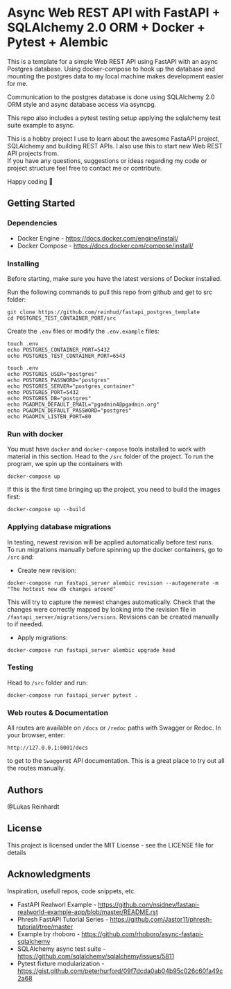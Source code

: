 # Async Web REST API with FastAPI + SQLAlchemy 2.0 ORM + Docker + Pytest + Alembic

This is a template for a simple Web REST API using FastAPI with an async Postgres database.
Using docker-compose to hook up the database and mounting the 
postgres data to my local machine makes development easier for me.

Communication to the postgres database is done using SQLAlchemy 2.0 ORM style and async
database access via asyncpg.

This repo also includes a pytest testing setup applying the sqlalchemy test suite example
to async.

This is a hobby project I use to learn about the awesome FastaAPI project, SQLAlchemy and building REST APIs.
I also use this to start new Web REST API projects from.  
If you have any questions, suggestions or ideas regarding my code or project structure
feel free to contact me or contribute.

Happy coding :rocket: 

## Getting Started

### Dependencies

* Docker Engine - https://docs.docker.com/engine/install/
* Docker Compose - https://docs.docker.com/compose/install/

### Installing

Before starting, make sure you have the latest versions of Docker installed.

Run the following commands to pull this repo from github and get to src folder:
```
git clone https://github.com/reinhud/fastapi_postgres_template
cd POSTGRES_TEST_CONTAINER_PORT/src
```
Create the ```.env``` files or modify the ```.env.example``` files:
```
touch .env
echo POSTGRES_CONTAINER_PORT=5432
echo POSTGRES_TEST_CONTAINER_PORT=6543
```
```
touch .env
echo POSTGRES_USER="postgres"
echo POSTGRES_PASSWORD="postgres"
echo POSTGRES_SERVER="postgres_container" 
echo POSTGRES_PORT=5432
echo POSTGRES_DB="postgres"
echo PGADMIN_DEFAULT_EMAIL="pgadmin4@pgadmin.org"
echo PGADMIN_DEFAULT_PASSWORD="postgres"
echo PGADMIN_LISTEN_PORT=80
```

### Run with docker

You must have ```docker``` and ```docker-compose``` tools installed to work with material in this section.
Head to the ```/src``` folder of the project.
To run the program, we spin up the containers with
```
docker-compose up
```
If this is the first time bringing up the project, you need to build the images first:
```
docker-compose up --build
```

### Applying database migrations
In testing, newest revision will be applied automatically before test runs.  
To run migrations manually before spinning up the docker containers, go to ```/src``` and:
* Create new revision:
```
docker-compose run fastapi_server alembic revision --autogenerate -m "The hottest new db changes around"
```
This will try to capture the newest changes automatically.
Check that the changes were correctly mapped by looking into 
the revision file in ```/fastapi_server/migrations/versions```.
Revisions can be created manually to if needed.
* Apply migrations:
```
docker-compose run fastapi_server alembic upgrade head
```

### Testing
Head to ```/src``` folder and run:
```
docker-compose run fastapi_server pytest .
```

### Web routes & Documentation
All routes are available on ```/docs``` or ```/redoc``` paths with Swagger or Redoc.
In your browser, enter:
```
http://127.0.0.1:8001/docs
```
to get to the ```SwaggerUI``` API documentation.
This is a great place to try out all the routes manually.

## Authors

@Lukas Reinhardt
## License

This project is licensed under the MIT License - see the LICENSE file for details

## Acknowledgments
Inspiration, usefull repos, code snippets, etc.
* FastAPI Realworl Example - https://github.com/nsidnev/fastapi-realworld-example-app/blob/master/README.rst
* Phresh FastAPI Tutorial Series - https://github.com/Jastor11/phresh-tutorial/tree/master
* Example by rhoboro - https://github.com/rhoboro/async-fastapi-sqlalchemy
* SQLAlchemy async test suite - https://github.com/sqlalchemy/sqlalchemy/issues/5811
* Pytest fixture modularization - https://gist.github.com/peterhurford/09f7dcda0ab04b95c026c60fa49c2a68
